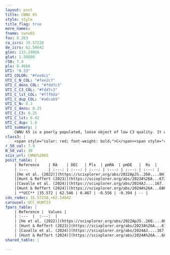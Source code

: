 ```yaml
---
layout: post
title: CWNU 65
style: style
title_flag: true
more_names: 
fname: cwnu65
fov: 0.263
ra_icrs: 35.57238
de_icrs: 62.54642
glon: 133.19016
glat: 1.50506
r50: 7.9
plx: 0.4668
UTI: "0.33"
UTI_COLOR: "#fee8cc"
UTI_C_N_COL: "#fee2c7"
UTI_C_dens_COL: "#fdd7c3"
UTI_C_C3_COL: "#fdd7c3"
UTI_C_lit_COL: "#fff6da"
UTI_C_dup_COL: "#a6cab9"
UTI_C_N: 0.3
UTI_C_dens: 0.25
UTI_C_C3: 0.25
UTI_C_lit: 0.42
UTI_C_dup: 1.0
UTI_summary: |
    CWNU 65 is a poorly populated, loose object of low C3 quality. It was recently reported in the literature.
class3: |
    <span style="color: red; font-weight: bold;">C</span><span style="color: red; font-weight: bold;">C</span>
r_50_val: 7.9
N_50_val: 30
scix_url: CWNU%2065
posit_table: |
    | Reference    | RA    | DEC   | Plx  | pmRA  | pmDE   |  Rv  |
    | :---         | :---: | :---: | :---: | :---: | :---: | :---: |
    |[He et al. (2022)](https://scixplorer.org/abs/2022ApJS..260....8H) | 35.637 | 62.547 | 0.47 | -0.56 | -0.38 | -- |
    |[Hunt & Reffert (2023)](https://scixplorer.org/abs/2023A%26A...673A.114H) | 35.336 | 62.569 | 0.459 | -0.524 | -0.389 | -- |
    |[Cavallo et al. (2024)](https://scixplorer.org/abs/2024AJ....167...12C) | 35.648 | 62.485 | 0.463 | -- | -- | -- |
    |[Hunt & Reffert (2024)](https://scixplorer.org/abs/2024A%26A...686A..42H) | 35.336 | 62.569 | 0.459 | -0.524 | -0.389 | -- |
    | **UCC** |35.572 | 62.546 | 0.467 | -0.556 | -0.394 | -- | 
cds_radec: 35.57238,+62.54642
carousel: UCC_HUNT23
fpars_table: |
    | Reference |  Values |
    | :---  |  :---:  |
    | [He et al. (2022)](https://scixplorer.org/abs/2022ApJS..260....8H) | `AG=2.45, m-M=12.7, logAge=6.9, Z=0.04` |
    | [Hunt & Reffert (2023)](https://scixplorer.org/abs/2023A%26A...673A.114H) | `AV50=2.106, diffAV50=1.926, MOD50=11.517, logAge50=7.949` |
    | [Cavallo et al. (2024)](https://scixplorer.org/abs/2024AJ....167...12C) | `AV50=2.33, dMod50=11.61, logAge50=7.57, [Fe/H]50=0.25` |
    | [Hunt & Reffert (2024)](https://scixplorer.org/abs/2024A%26A...686A..42H) | `MassJ=164.179` |
shared_table: |
    
---
```

